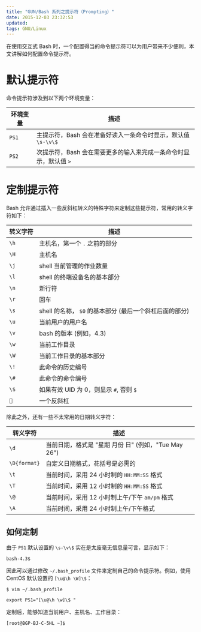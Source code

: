 ```yaml
---
title: "GUN/Bash 系列之提示符（Prompting）"
date: 2015-12-03 23:32:53
updated: 
tags: GNU/Linux
---
```


在使用交互式 Bash 时，一个配置得当的命令提示符可以为用户带来不少便利，本文讲解如何配置命令提示符。

# 默认提示符

命令提示符涉及到以下两个环境变量：

| 环境变量  | 描述                                     |
| ----- | -------------------------------------- |
| `PS1` | 主提示符，Bash 会在准备好读入一条命令时显示，默认值 `\s-\v\$` |
| `PS2` | 次提示符，Bash 会在需要更多的输入来完成一条命令时显示，默认值 `>`  |

# 定制提示符

Bash 允许通过插入一些反斜杠转义的特殊字符来定制这些提示符，常用的转义字符如下：

| 转义字符 | 描述                                  |
| ---- | ----------------------------------- |
| `\h` | 主机名，第一个 `.` 之前的部分                   |
| `\H` | 主机名                                 |
| `\j` | shell 当前管理的作业数量                     |
| `\l` | shell 的终端设备名的基本部分                   |
| `\n` | 新行符                                 |
| `\r` | 回车                                  |
| `\s` | shell 的名称， `$0` 的基本部分 (最后一个斜杠后面的部分) |
| `\u` | 当前用户的用户名                            |
| `\v` | bash 的版本 (例如，4.3)                   |
| `\w` | 当前工作目录                              |
| `\W` | 当前工作目录的基本部分                         |
| `\!` | 此命令的历史编号                            |
| `\#` | 此命令的命令编号                            |
| `\$` | 如果有效 UID 为 0，则显示 `#`, 否则 `$`        |
| ``  | 一个反斜杠                               |

除此之外，还有一些不太常用的日期转义字符：

| 转义字符         | 描述                                   |
| ------------ | ------------------------------------ |
| `\d`         | 当前日期，格式是 "星期 月份 日" (例如，"Tue May 26") |
| `\D{format}` | 自定义日期格式，花括号是必需的                      |
| `\t`         | 当前时间，采用 24 小时制的 `HH:MM:SS` 格式        |
| `\T`         | 当前时间，采用 12 小时制的 `HH:MM:SS` 格式        |
| `\@`         | 当前时间，采用 12 小时制上午/下午 `am/pm` 格式       |
| `\A`         | 当前时间，采用 24 小时制上午/下午格式                |

## 如何定制

由于 `PS1` 默认设置的 `\s-\v\$` 实在是太废毫无信息量可言，显示如下：

```
bash-4.3$
```

因此可以通过修改 `~/.bash_profile` 文件来定制自己的命令提示符。例如，使用 CentOS 默认设置的 `[\u@\h \W]\$`：

```
$ vim ~/.bash_profile

export PS1="[\u@\h \w]\$ "
```

定制后，能够知道当前用户、主机名、工作目录：

```
[root@BGP-BJ-C-5HL ~]$
```